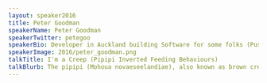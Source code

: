 ```yaml
---
layout: speaker2016
title: Peter Goodman
speakerName: Peter Goodman
speakerTwitter: petegoo
speakerBio: Developer in Auckland building Software for some folks (Pushpay). Originally from N. Ireland
speakerImage: 2016/peter_goodman.png
talkTitle: I'm a Creep (Pipipi Inverted Feeding Behaviours)
talkBlurb: The pipipi (Mohoua novaeseelandiae), also known as brown creeper or New Zealand creeper, is a small passerine bird endemic to the South Island of New Zealand. They are known for their strong legs and toes for hanging upside down while feeding. Join Peter as he explores the joys of creeper inverted feeding.
---
```

